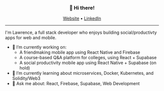 <h3 align="center">👋 Hi there!</h3>
<p align="center">
  <a href="https://lawrencelin.me/">Website</a> •
  <a href="https://www.linkedin.com/in/lawrencelin101/">LinkedIn</a>
</p>

---

I'm Lawrence, a full stack developer who enjoys building social/productivty apps for web and mobile.

- 🔭 I’m currently working on:
  - A friendmaking mobile app using React Native and Firebase
  - A course-based Q&A platform for colleges, using React + Supabase
  - A social productivity mobile app using React Native + Supabase (on hold)
- 🌱 I’m currently learning about microservices, Docker, Kubernetes, and Solidity/Web3
- 💬 Ask me about: React, Firebase, Supabase, Web Development 

<!--
**law-lin/law-lin** is a ✨ _special_ ✨ repository because its `README.md` (this file) appears on your GitHub profile.

Here are some ideas to get you started:

- 🔭 I’m currently working on ...
- 🌱 I’m currently learning ...
- 👯 I’m looking to collaborate on ...
- 🤔 I’m looking for help with ...
- 💬 Ask me about ...
- 📫 How to reach me: ...
- 😄 Pronouns: ...
- ⚡ Fun fact: ...
-->
